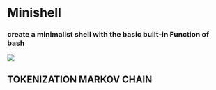 # Minishell
### create a minimalist shell with the basic built-in Function of bash

![](https://i.imgur.com/6d7CIVS.png)

## TOKENIZATION MARKOV CHAIN
